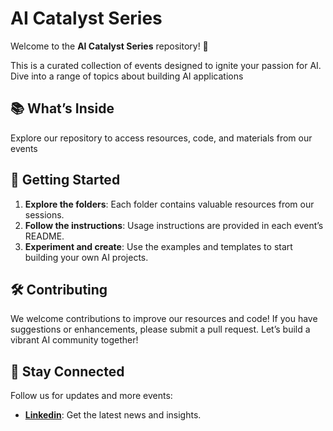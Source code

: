 # AI Catalyst Series

Welcome to the **AI Catalyst Series** repository! 🎉

This is a curated collection of events designed to ignite your passion for AI. Dive into a range of topics about building AI applications

## 📚 What’s Inside

Explore our repository to access resources, code, and materials from our events

## 🚀 Getting Started

1. **Explore the folders**: Each folder contains valuable resources from our sessions.
2. **Follow the instructions**: Usage instructions are provided in each event’s README.
3. **Experiment and create**: Use the examples and templates to start building your own AI projects.

## 🛠️ Contributing

We welcome contributions to improve our resources and code! If you have suggestions or enhancements, please submit a pull request. Let’s build a vibrant AI community together!

## 🌟 Stay Connected

Follow us for updates and more events:
- **[Linkedin](https://www.linkedin.com/company/mooglelabs/posts/?feedView=all)**: Get the latest news and insights.
